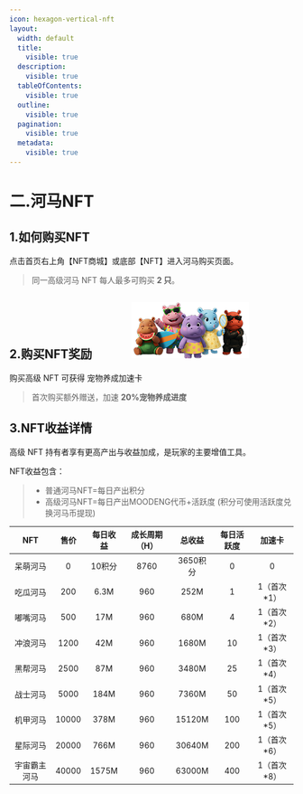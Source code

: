 ```yaml
---
icon: hexagon-vertical-nft
layout:
  width: default
  title:
    visible: true
  description:
    visible: true
  tableOfContents:
    visible: true
  outline:
    visible: true
  pagination:
    visible: true
  metadata:
    visible: true
---
```


# 二.河马NFT

## 1.如何购买NFT

点击首页右上角【NFT商城】或底部【NFT】进入河马购买页面。

> 同一高级河马 NFT 每人最多可购买 **2 只**。

## 2.购买NFT奖励                <span>&nbsp;&nbsp;&nbsp;&nbsp;&nbsp;&nbsp;</span><span>&nbsp;&nbsp;&nbsp;&nbsp;&nbsp;&nbsp;</span>  ![NFT](../.gitbook/assets/hema2.png)

购买高级 NFT 可获得 宠物养成加速卡

> 首次购买额外赠送，加速 **20%宠物养成进度**

## 3.NFT收益详情

高级 NFT 持有者享有更高产出与收益加成，是玩家的主要增值工具。

NFT收益包含：

> * 普通河马NFT=每日产出积分
> * 高级河马NFT=每日产出MOODENG代币+活跃度 (积分可使用活跃度兑换河马币提现)

|   NFT  |   售价  |  每日收益 | 成长周期（H） |   总收益  | 每日活跃度 |    加速卡   |
| :----: | :---: | :---: | :-----: | :----: | :---: | :------: |
|  呆萌河马  |   0   |  10积分 |   8760  | 3650积分 |   0   |     0    |
|  吃瓜河马  |  200  |  6.3M |   960   |  252M  |   1   | 1（首次\*1） |
|  嘟嘴河马  |  500  |  17M  |   960   |  680M  |   4   | 1（首次\*2） |
|  冲浪河马  |  1200 |  42M  |   960   |  1680M |   10  | 1（首次\*3） |
|  黑帮河马  |  2500 |  87M  |   960   |  3480M |   25  | 1（首次\*4） |
|  战士河马  |  5000 |  184M |   960   |  7360M |   50  | 1（首次\*5） |
|  机甲河马  | 10000 |  378M |   960   | 15120M |  100  | 1（首次\*5） |
|  星际河马  | 20000 |  766M |   960   | 30640M |  200  | 1（首次\*6） |
| 宇宙霸主河马 | 40000 | 1575M |   960   | 63000M |  400  | 1（首次\*8） |

